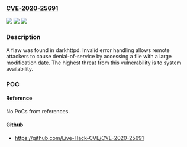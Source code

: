 ### [CVE-2020-25691](https://cve.mitre.org/cgi-bin/cvename.cgi?name=CVE-2020-25691)
![](https://img.shields.io/static/v1?label=Product&message=darkhttpd&color=blue)
![](https://img.shields.io/static/v1?label=Version&message=n%2Fa&color=blue)
![](https://img.shields.io/static/v1?label=Vulnerability&message=CWE-755&color=brighgreen)

### Description

A flaw was found in darkhttpd. Invalid error handling allows remote attackers to cause denial-of-service by accessing a file with a large modification date. The highest threat from this vulnerability is to system availability.

### POC

#### Reference
No PoCs from references.

#### Github
- https://github.com/Live-Hack-CVE/CVE-2020-25691

